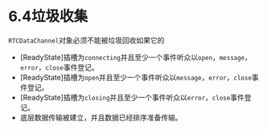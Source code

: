 # 6.4垃圾收集

`RTCDataChannel`对象必须不能被垃圾回收如果它的

- [ReadyState]插槽为`connecting`并且至少一个事件听众以`open`，`message`，`error`，`close`事件登记。
- [ReadyState]插槽为`open`并且至少一个事件听众以`message`，`error`，`close`事件登记。
- [ReadyState]插槽为`closing`并且至少一个事件听众以`error`，`close`事件登记。
- 底层数据传输被建立，并且数据已经排序准备传输。
